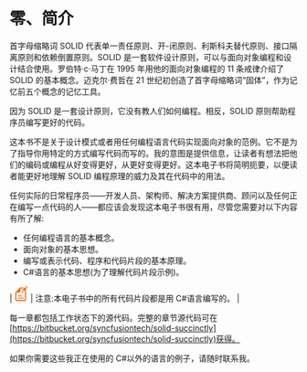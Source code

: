 # 零、简介

首字母缩略词 SOLID 代表单一责任原则、开-闭原则、利斯科夫替代原则、接口隔离原则和依赖倒置原则。SOLID 是一套软件设计原则，可以与面向对象编程和设计结合使用。罗伯特·c·马丁在 1995 年用他的面向对象编程的 11 条戒律介绍了 SOLID 的基本概念。迈克尔·费哲在 21 世纪初创造了首字母缩略词“固体”，作为记忆前五个概念的记忆工具。

因为 SOLID 是一套设计原则，它没有教人们如何编程。相反，SOLID 原则帮助程序员编写更好的代码。

这本书不是关于设计模式或者用任何编程语言代码实现面向对象的范例。它不是为了指导你用特定的方式编写代码而写的。我的意图是提供信息，让读者有想法把他们的编码或编程从好变得更好，从更好变得更好。这本电子书将简明扼要，以便读者能更好地理解 SOLID 编程原理的威力及其在代码中的用法。

任何实际的日常程序员——开发人员、架构师、解决方案提供商、顾问以及任何正在编写一点代码的人——都应该会发现这本电子书很有用，尽管您需要对以下内容有所了解:

*   任何编程语言的基本概念。
*   面向对象的基本思想。
*   编写或表示代码、程序和代码片段的基本原理。
*   C#语言的基本思想(为了理解代码片段示例)。

| ![](img/00004.gif) | 注意:本电子书中的所有代码片段都是用 C#语言编写的。 |

每一章都包括工作状态下的源代码。完整的章节源代码可在[https://bitbucket.org/syncfusiontech/solid-succinctly](https://bitbucket.org/syncfusiontech/solid-succinctly)获得。

如果你需要这些我正在使用的 C#以外的语言的例子，请随时联系我。